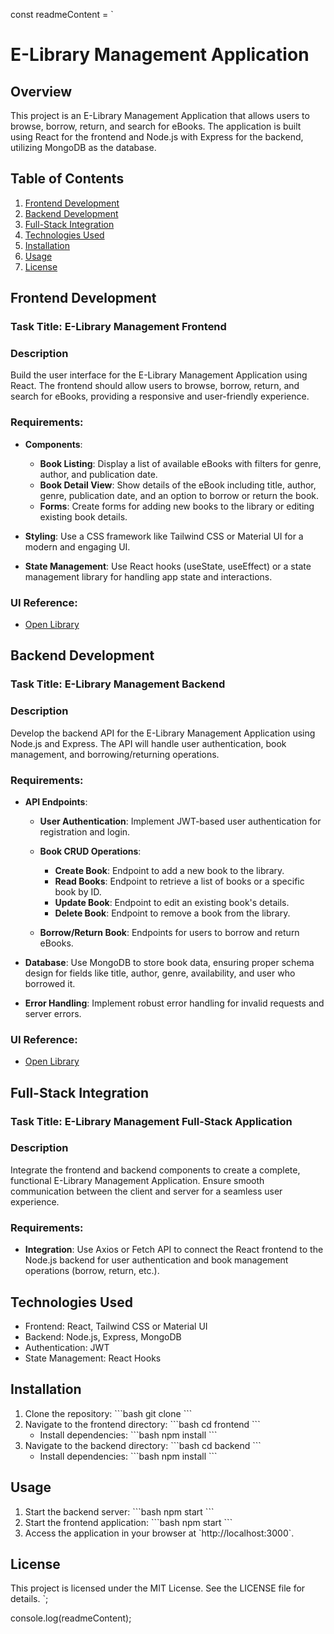 const readmeContent = `
# E-Library Management Application

## Overview
This project is an E-Library Management Application that allows users to browse, borrow, return, and search for eBooks. The application is built using React for the frontend and Node.js with Express for the backend, utilizing MongoDB as the database.

## Table of Contents
1. [Frontend Development](#frontend-development)
2. [Backend Development](#backend-development)
3. [Full-Stack Integration](#full-stack-integration)
4. [Technologies Used](#technologies-used)
5. [Installation](#installation)
6. [Usage](#usage)
7. [License](#license)

## Frontend Development

### Task Title: E-Library Management Frontend

### Description
Build the user interface for the E-Library Management Application using React. The frontend should allow users to browse, borrow, return, and search for eBooks, providing a responsive and user-friendly experience.

### Requirements:

- **Components**:
  - **Book Listing**: Display a list of available eBooks with filters for genre, author, and publication date.
  - **Book Detail View**: Show details of the eBook including title, author, genre, publication date, and an option to borrow or return the book.
  - **Forms**: Create forms for adding new books to the library or editing existing book details.
  
- **Styling**: Use a CSS framework like Tailwind CSS or Material UI for a modern and engaging UI.
- **State Management**: Use React hooks (useState, useEffect) or a state management library for handling app state and interactions.

### UI Reference:
- [Open Library](https://openlibrary.org/)

## Backend Development

### Task Title: E-Library Management Backend

### Description
Develop the backend API for the E-Library Management Application using Node.js and Express. The API will handle user authentication, book management, and borrowing/returning operations.

### Requirements:
- **API Endpoints**:
  - **User Authentication**: Implement JWT-based user authentication for registration and login.
  
  - **Book CRUD Operations**:
    - **Create Book**: Endpoint to add a new book to the library.
    - **Read Books**: Endpoint to retrieve a list of books or a specific book by ID.
    - **Update Book**: Endpoint to edit an existing book's details.
    - **Delete Book**: Endpoint to remove a book from the library.
    
  - **Borrow/Return Book**: Endpoints for users to borrow and return eBooks.

- **Database**: Use MongoDB to store book data, ensuring proper schema design for fields like title, author, genre, availability, and user who borrowed it.
- **Error Handling**: Implement robust error handling for invalid requests and server errors.

### UI Reference:
- [Open Library](https://openlibrary.org/)

## Full-Stack Integration

### Task Title: E-Library Management Full-Stack Application

### Description
Integrate the frontend and backend components to create a complete, functional E-Library Management Application. Ensure smooth communication between the client and server for a seamless user experience.

### Requirements:
- **Integration**: Use Axios or Fetch API to connect the React frontend to the Node.js backend for user authentication and book management operations (borrow, return, etc.).

## Technologies Used
- Frontend: React, Tailwind CSS or Material UI
- Backend: Node.js, Express, MongoDB
- Authentication: JWT
- State Management: React Hooks

## Installation
1. Clone the repository:
   \`\`\`bash
   git clone <repository-url>
   \`\`\`
2. Navigate to the frontend directory:
   \`\`\`bash
   cd frontend
   \`\`\`
   - Install dependencies:
   \`\`\`bash
   npm install
   \`\`\`
3. Navigate to the backend directory:
   \`\`\`bash
   cd backend
   \`\`\`
   - Install dependencies:
   \`\`\`bash
   npm install
   \`\`\`

## Usage
1. Start the backend server:
   \`\`\`bash
   npm start
   \`\`\`
2. Start the frontend application:
   \`\`\`bash
   npm start
   \`\`\`
3. Access the application in your browser at \`http://localhost:3000\`.

## License
This project is licensed under the MIT License. See the LICENSE file for details.
`;

console.log(readmeContent);
